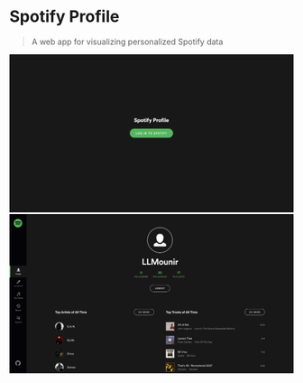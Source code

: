 # Spotify Profile

> A web app for visualizing personalized Spotify data

![image-demo-1](https://github.com/LLMounir/Portfolio-2021/blob/main/demo/spotify-demo-1.png)
![image-demo-2](https://github.com/LLMounir/Portfolio-2021/blob/main/demo/spotify-demo-2.png)
